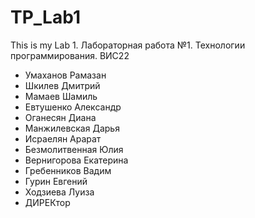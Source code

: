 # TP_Lab1
This is my Lab 1.
Лабораторная работа №1. Технологии программирования.
ВИС22
- Умаханов Рамазан 
- Шкилев Дмитрий
- Мамаев Шамиль
- Евтушенко Александр
- Оганесян Диана
- Манжилевская Дарья 
- Исраелян Арарат
- Безмолитвенная Юлия
- Вернигорова Екатерина
- Гребенников Вадим
- Гурин Евгений
- Ходзиева Луиза
- ДИРЕКтор
